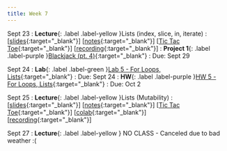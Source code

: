 ```yaml
---
title: Week 7
---
```


Sept 23
: **Lecture**{: .label .label-yellow }Lists (index, slice, in, iterate)
  :  \[[slides](https://docs.google.com/presentation/d/1lqEZYcGr1zkoLSl8T5qNFcgu1zK32ZfalwcfRT_UccY/edit?usp=sharing){:target="_blank"}\] \[[notes](https://docs.google.com/document/d/1Vv0KiydXMvWU8bsbyfTggtHjpusgcr9NSMS6QDepFtg/edit?usp=sharing){:target="_blank"}\] \[[Tic Tac Toe](https://colab.research.google.com/drive/1BF4dHcgRLkviXv5G8mgsp3pzNxCCmjyF?usp=sharing){:target="_blank"}\] \[[recording](https://youtu.be/CmL8SE4pbbk){:target="_blank"}\]
: **Project 1**{: .label .label-purple }[Blackjack (pt. 4)](https://edstem.org/us/courses/61483/lessons/118789){:target="_blank"}
  : Due: Sept 29

Sept 24
: **Lab**{: .label .label-green }[Lab 5 - For Loops, Lists](https://edstem.org/us/courses/61483/lessons/118832){:target="_blank"}
  : Due: Sept 24
: **HW**{: .label .label-purple }[HW 5 - For Loops, Lists](https://edstem.org/us/courses/61483/lessons/118822){:target="_blank"}
  : Due: Oct 2

Sept 25
: **Lecture**{: .label .label-yellow }Lists (Mutability)
  :  \[[slides](https://docs.google.com/presentation/d/1ADFvMhv-1mg_kB3DBFElicW0W61AEQdrai0W2TGjdtI/edit?usp=sharing){:target="_blank"}\] \[[notes](https://docs.google.com/document/d/1XIpgIwvZjG4bXGgeAcSaYmJvrVk_f1_z-sAhTgoqWdY/edit?usp=sharing){:target="_blank"}\] \[[Tic Tac Toe](https://colab.research.google.com/drive/1BF4dHcgRLkviXv5G8mgsp3pzNxCCmjyF?usp=sharing){:target="_blank"}\] \[[colab](https://colab.research.google.com/drive/110xRj_JXz4f36GdwULtM7QScoNWWqYNu?usp=sharing){:target="_blank"}\] \[[recording](https://youtu.be/ZDw3_xTKWb8){:target="_blank"}\]

Sept 27
: **Lecture**{: .label .label-yellow } NO CLASS - Canceled due to bad weather :(